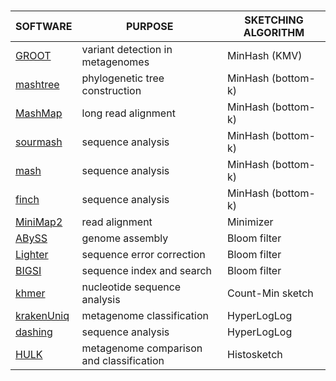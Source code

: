 # 

| SOFTWARE  | PURPOSE  | SKETCHING ALGORITHM  |
|---|---|---|
| [GROOT](https://github.com/will-rowe/groot)  | variant detection in metagenomes  | MinHash (KMV)  |
| [mashtree](https://github.com/lskatz/mashtree)  | phylogenetic tree construction  | MinHash (bottom-k)  |
| [MashMap](https://github.com/marbl/mashmap) | long read alignment  | MinHash (bottom-k)  |
| [sourmash](https://github.com/dib-lab/sourmash) | sequence analysis  | MinHash (bottom-k)  |
| [mash](https://github.com/marbl/Mash) | sequence analysis  | MinHash (bottom-k)  |
| [finch](https://github.com/onecodex/finch-rs) | sequence analysis  | MinHash (bottom-k)  |
| [MiniMap2](https://github.com/lh3/minimap2)  | read alignment  | Minimizer  |
| [ABySS](https://github.com/bcgsc/abyss)  | genome assembly  | Bloom filter  |
| [Lighter](https://github.com/mourisl/Lighter/)  | sequence error correction  | Bloom filter  |
| [BIGSI](https://github.com/phelimb/bigsi)  | sequence index and search  | Bloom filter  |
| [khmer](https://github.com/dib-lab/khmer)  | nucleotide sequence analysis  | Count-Min sketch  |
| [krakenUniq](https://github.com/fbreitwieser/krakenuniq)  | metagenome classification  | HyperLogLog  |
| [dashing](https://github.com/dnbaker/dashing)  | sequence analysis | HyperLogLog  |
| [HULK](https://github.com/will-rowe/hulk)  | metagenome comparison and classification  | Histosketch  |
